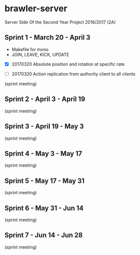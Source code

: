 # brawler-server
Server Side Of the Second Year Project 2016/2017 (2A)

Sprint 1 - March 20 - April 3
-

* Makefile for mono
* JOIN, LEAVE, KICK, UPDATE

- [x] 20170320 Absolute position and rotation at specific rate
- [ ] 20170320 Action replication from authority client to all clients


(sprint meeting)


Sprint 2 - April 3 - April 19
-

(sprint meeting)

Sprint 3 - April 19 - May 3
-

(sprint meeting)

Sprint 4 - May 3 - May 17
-

(sprint meeting)

Sprint 5 - May 17 - May 31
-

(sprint meeting)

Sprint 6 - May 31 - Jun 14 
-

(sprint meeting)

Sprint 7 - Jun 14 - Jun 28
-

(sprint meeting)
